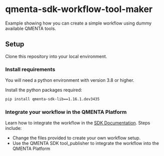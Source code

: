 # qmenta-sdk-workflow-tool-maker
Example showing how you can create a simple workflow using dummy available QMENTA tools.

## Setup

Clone this repository into your local environment.


### Install requirements

You will need a python environment with version 3.8 or higher.

Install the python packages required: 

```bash
pip install qmenta-sdk-lib==1.16.1.dev3435
```

### Integrate your workflow in the QMENTA Platform
Learn how to integrate the workflow in the [SDK Documentation](https://docs-dev.qmenta.com/sdk/guides_docs/tool_maker.html#integrate-your-workflow-in-the-qmenta-platform). 
Steps include:

- Change the files provided to create your own workflow setup.
- Use the QMENTA SDK tool_publisher to integrate the workflow into the QMENTA Platform

